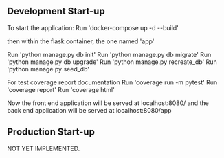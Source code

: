 Development Start-up
--------------------------------------------------------
To start the application:
Run 'docker-compose up -d --build'

then within the flask container, the one named 'app'

Run 'python manage.py db init'
Run 'python manage.py db migrate'
Run 'python manage.py db upgrade'
Run 'python manage.py recreate_db'
Run 'python manage.py seed_db'


For test coverage report documentation
Run 'coverage run -m pytest'
Run 'coverage report'
Run 'coverage html'

Now the front end application will be served at localhost:8080/
and the back end application will be served at localhost:8080/app



Production Start-up
--------------------------------------------------------
NOT YET IMPLEMENTED.